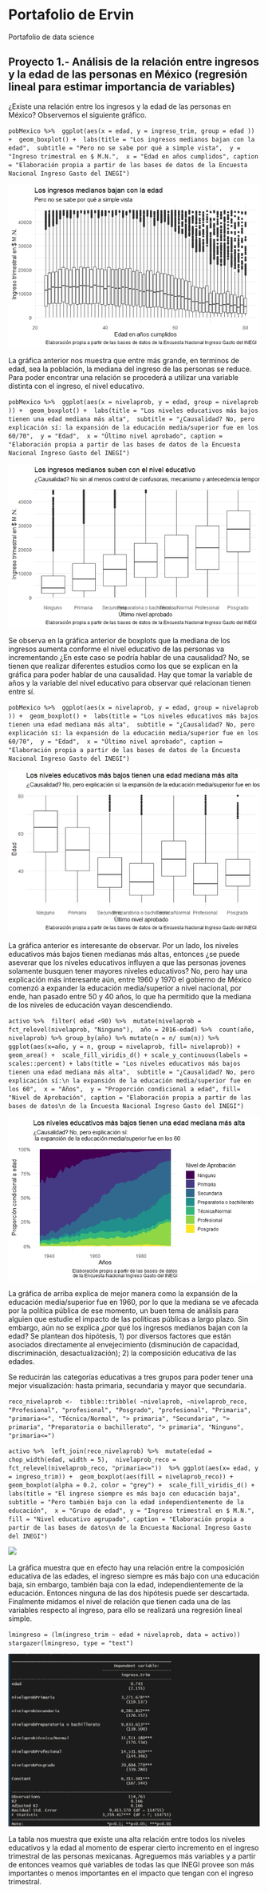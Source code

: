 # Portafolio de Ervin
Portafolio de data science


## Proyecto 1.- Análisis de la relación entre ingresos y la edad de las personas en México (regresión lineal para estimar importancia de variables)
¿Existe una relación entre los ingresos y la edad de las personas en México?
Observemos el siguiente gráfico. 

`pobMexico %>% 
  ggplot(aes(x = edad, y = ingreso_trim, group = edad )) + 
  geom_boxplot() + 
  labs(title = "Los ingresos medianos bajan con la edad", 
       subtitle = "Pero no se sabe por qué a simple vista", 
       y = "Ingreso trimestral en $ M.N.", 
       x = "Edad en años cumplidos", caption = "Elaboración propia a partir de las bases de datos de la Encuesta Nacional Ingreso Gasto del INEGI")`

![](/IMAGES/ingresos%20primera%20foto.jpeg)

La gráfica anterior nos muestra que entre más grande, en terminos de edad, sea la población, la mediana del ingreso de las personas se reduce. Para poder encontrar una relación se procederá a utilizar una variable distinta con el ingreso, el nivel educativo.

`pobMexico %>% 
  ggplot(aes(x = nivelaprob, y = edad, group = nivelaprob )) + 
  geom_boxplot() + 
  labs(title = "Los niveles educativos más bajos tienen una edad mediana más alta", 
       subtitle = "¿Causalidad? No, pero explicación sí: la expansión de la educación media/superior fue en los 60/70", 
       y = "Edad", 
       x = "Último nivel aprobado",
       caption = "Elaboración propia a partir de las bases de datos de la Encuesta Nacional Ingreso Gasto del INEGI")`

![](/IMAGES/segunda%20foto.jpeg)

Se observa en la gráfica anterior de boxplots que la mediana de los ingresos aumenta conforme el nivel educativo de las personas va incrementando ¿En este caso se podría hablar de una causalidad? No, se tienen que realizar diferentes estudios como los que se explican en la gráfica para poder hablar de una causalidad.
Hay que tomar la variable de años y la variable del nivel educativo para observar qué relacionan tienen entre sí.

`pobMexico %>% 
  ggplot(aes(x = nivelaprob, y = edad, group = nivelaprob )) + 
  geom_boxplot() + 
  labs(title = "Los niveles educativos más bajos tienen una edad mediana más alta", 
       subtitle = "¿Causalidad? No, pero explicación sí: la expansión de la educación media/superior fue en los 60/70", 
       y = "Edad", 
       x = "Último nivel aprobado",
       caption = "Elaboración propia a partir de las bases de datos de la Encuesta Nacional Ingreso Gasto del INEGI")`

![](/IMAGES/tercera%20imagen.jpeg)

La gráfica anterior es interesante de observar. Por un lado, los niveles educativos más bajos tienen medianas más altas, entonces ¿se puede aseverar que los niveles educativos influyen a que las personas jovenes solamente busquen tener mayores niveles educativos? No, pero hay una explicación más interesante aún, entre 1960 y 1970 el gobierno de México comenzó a expander la educación media/superior a nivel nacional, por ende, han pasado entre 50 y 40 años, lo que ha permitido que la mediana de los niveles de educación vayan descendiendo.

`activo %>% 
  filter( edad <90) %>% 
  mutate(nivelaprob = fct_relevel(nivelaprob, "Ninguno"), 
         año = 2016-edad) %>% 
  count(año, nivelaprob) %>%
  group_by(año) %>%
  mutate(n = n/ sum(n)) %>% 
  ggplot(aes(x=año, y = n, group = nivelaprob, fill= nivelaprob)) + 
  geom_area() + 
  scale_fill_viridis_d() +
  scale_y_continuous(labels = scales::percent) +
  labs(title = "Los niveles educativos más bajos tienen una edad mediana más alta", 
       subtitle = "¿Causalidad? No, pero explicación sí:\n la expansión de la educación media/superior fue en los 60", 
       x = "Años", 
       y = "Proporción condicional a edad",
       fill= "Nivel de Aprobación",
       caption = "Elaboración propia a partir de las bases de datos\n de la Encuesta Nacional Ingreso Gasto del INEGI")`
 
![](/IMAGES/cuarta%20foto.jpeg)

La gráfica de arriba explica de mejor manera como la expansión de la educación media/superior fue en 1960, por lo que la mediana se ve afecada por la política pública de ese momento, un buen tema de análisis para alguien que estudie el impacto de las políticas públicas a largo plazo. Sin embargo, aún no se explica ¿por qué los ingresos medianos bajan con la edad? Se plantean dos hipótesis, 1) por diversos factores que están asociados directamente al envejecimiento (disminución de capacidad, discriminación, desactualización); 2) la composición educativa de las edades.


Se reducirán las categorías educativas a tres grupos para poder tener una mejor visualización: hasta primaria, secundaria y mayor que secundaria.

`reco_nivelaprob <- 
  tibble::tribble(
    ~nivelaprob, ~nivelaprob_reco,
    "Profesional", "profesional",
    "Posgrado", "profesional",
    "Primaria", "primaria<=",
    "Técnica/Normal", "> primaria",
    "Secundaria", "> primaria",
    "Preparatoria o bachillerato", "> primaria",
    "Ninguno", "primaria<=")`


`activo %>% 
  left_join(reco_nivelaprob) %>% 
  mutate(edad = chop_width(edad, width = 5), 
         nivelaprob_reco = fct_relevel(nivelaprob_reco, "primaria<="))  %>%
  ggplot(aes(x= edad, y = ingreso_trim)) + 
  geom_boxplot(aes(fill = nivelaprob_reco)) + 
  geom_boxplot(alpha = 0.2, color = "grey") + 
  scale_fill_viridis_d() + 
  labs(title = "El ingreso siempre es más bajo con educación baja", 
       subtitle = "Pero también baja con la edad independientemente de la educación", 
       x = "Grupo de edad",
       y = "Ingreso trimestral en $ M.N.", 
       fill = "Nivel educativo
       agrupado",
       caption = "Elaboración propia a partir de las bases de datos\n de la Encuesta Nacional Ingreso Gasto del INEGI")`

![](/IMAGES/Ingreso%20siempre%20es%20bajo%20con%20educaci%C3%B3n%20baja.jpeg)

La gráfica muestra que en efecto hay una relación entre la composición educativa de las edades, el ingreso siempre es más bajo con una educación baja, sin embargo, también baja con la edad, independientemente de la educación. Entonces ninguna de las dos hipótesis puede ser descartada. Finalmente midamos el nivel de relación que tienen cada una de las variables respecto al ingreso, para ello se realizará una regresión lineal simple.

`lmingreso = (lm(ingreso_trim ~ edad + nivelaprob, data = activo))`
`stargazer(lmingreso, type = "text")`


![](/IMAGES/2022-05-08%20(2).png)


La tabla nos muestra que existe una alta relación entre todos los niveles educativos y la edad al momento de esperar cierto incremento en el ingreso trimestral de las personas mexicanas. Agreguemos más variables y a partir de entonces veamos qué variables de todas las que INEGI provee son más importantes o menos importantes en el impacto que tengan con el ingreso trimestral.





